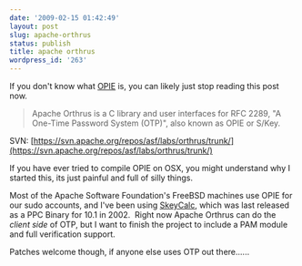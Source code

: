 ```yaml
---
date: '2009-02-15 01:42:49'
layout: post
slug: apache-orthrus
status: publish
title: apache orthrus
wordpress_id: '263'
---
```


If you don't know what [OPIE](http://www.freebsd.org/doc/en/books/handbook/one-time-passwords.html) is, you can likely just stop reading this post now.


> Apache Orthrus is a C library and user interfaces for RFC 2289,
"A One-Time Password System (OTP)", also known as OPIE or S/Key.


SVN: [https://svn.apache.org/repos/asf/labs/orthrus/trunk/](https://svn.apache.org/repos/asf/labs/orthrus/trunk/)

If you have ever tried to compile OPIE on OSX, you might understand why I started this, its just painful and full of silly things.

Most of the Apache Software Foundation's FreeBSD machines use OPIE for our sudo accounts, and I've been using [SkeyCalc](http://www.orange-carb.org/SkeyCalc/), which was last released as a PPC Binary for 10.1 in 2002.  Right now Apache Orthrus can do the _client side_ of OTP, but I want to finish the project to include a PAM module and full verification support.

Patches welcome though, if anyone else uses OTP out there......
